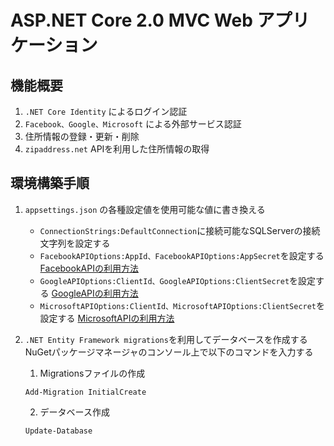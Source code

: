 # ASP.NET Core 2.0 MVC Web アプリケーション

## 機能概要

1. `.NET Core Identity` によるログイン認証  
2. `Facebook、Google、Microsoft` による外部サービス認証  
3. 住所情報の登録・更新・削除  
4. `zipaddress.net` APIを利用した住所情報の取得  


## 環境構築手順
1. `appsettings.json` の各種設定値を使用可能な値に書き換える
   - `ConnectionStrings:DefaultConnection`に接続可能なSQLServerの接続文字列を設定する  
   - `FacebookAPIOptions:AppId、FacebookAPIOptions:AppSecret`を設定する 
   [FacebookAPIの利用方法](https://docs.microsoft.com/ja-jp/aspnet/core/security/authentication/social/facebook-logins?view=aspnetcore-2.0)
   - `GoogleAPIOptions:ClientId、GoogleAPIOptions:ClientSecret`を設定する 
   [GoogleAPIの利用方法](https://docs.microsoft.com/ja-jp/aspnet/core/security/authentication/social/google-logins?view=aspnetcore-2.0)
   - `MicrosoftAPIOptions:ClientId、MicrosoftAPIOptions:ClientSecret`を設定する 
   [MicrosoftAPIの利用方法](https://docs.microsoft.com/ja-jp/aspnet/core/security/authentication/social/microsoft-logins?view=aspnetcore-2.0)  

2. `.NET Entity Framework migrations`を利用してデータベースを作成する  
   NuGetパッケージマネージャのコンソール上で以下のコマンドを入力する  
   1. Migrationsファイルの作成
   ```
   Add-Migration InitialCreate
   ```   
   2. データベース作成
   ```
   Update-Database
   ```
   
